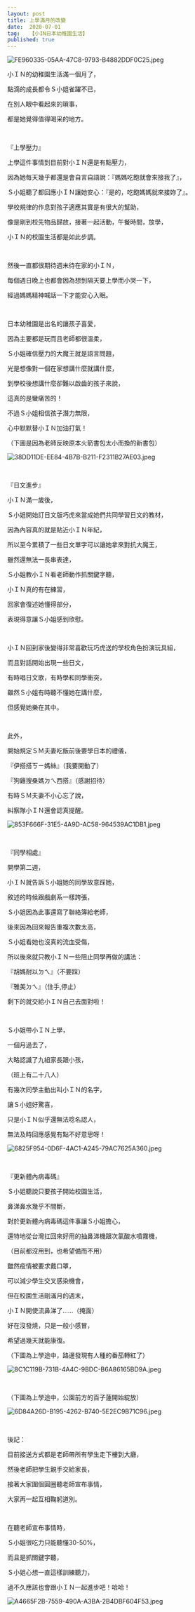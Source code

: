 ```yaml
---
layout: post
title: 上學滿月的改變
date:  2020-07-01
tag:   【小IN日本幼稚園生活】
published: true 
---
```

<p><img alt="FE960335-05AA-47C8-9793-B4882DDF0C25.jpeg" src="https://pic.pimg.tw/smlife543/1593608647-680259783-g_n.jpg" title="FE960335-05AA-47C8-9793-B4882DDF0C25.jpeg"></p>

<p>小ＩＮ的幼稚園生活滿一個月了，</p>

<p>點滴的成長都令Ｓ小姐雀躍不已，</p>

<p>在別人眼中看起來的瑣事，</p>

<p>都是她覺得值得喝采的地方。</p>

<p>&nbsp;</p>

<p>『上學壓力』</p>

<p>上學這件事情到目前對小ＩＮ還是有點壓力，</p>

<p>因為她每天幾乎都還是會自言自語說：『媽媽吃飽就會來接我了』，</p>

<p>Ｓ小姐聽了都回應小ＩＮ讓她安心：『是的，吃飽媽媽就來接妳了』。</p>

<p>學校規律的作息對孩子適應其實是有很大的幫助，</p>

<p>像是剛到校先物品歸放，接著一起活動，午餐時間，放學，</p>

<p>小ＩＮ的校園生活都是如此步調。</p>

<p>&nbsp;</p>

<p>然後一直都很期待週末待在家的小ＩＮ，</p>

<p>每個週日晚上也都會因為想到隔天要上學而小哭一下，</p>

<p>經過媽媽精神喊話一下才能安心入眠。</p>

<p>&nbsp;</p>

<p>日本幼稚園是出名的讓孩子喜愛，</p>

<p>因為主要都是玩而且老師都很溫柔，</p>

<p>Ｓ小姐確信壓力的大魔王就是語言問題，</p>

<p>光是想像對一個在家想講什麼就講什麼，</p>

<p>到學校後想講什麼卻難以啟齒的孩子來說，</p>

<p>這真的是蠻痛苦的！</p>

<p>不過Ｓ小姐相信孩子潛力無限，</p>

<p>心中默默替小ＩＮ加油打氣！</p>

<p>（下圖是因為老師反映原本火箭書包太小而換的新書包）</p>

<p><img alt="38DD11DE-EE84-4B7B-B211-F2311B27AE03.jpeg" src="https://pic.pimg.tw/smlife543/1593608727-450958695-g_n.jpg" title="38DD11DE-EE84-4B7B-B211-F2311B27AE03.jpeg"></p>

<p>&nbsp;</p>

<p>『日文進步』</p>

<p>小ＩＮ滿一歲後，</p>

<p>Ｓ小姐開始訂日文版巧虎來當成她們共同學習日文的教材，</p>

<p>因為內容真的就是貼近小ＩＮ年紀，</p>

<p>所以至今累積了一些日文單字可以讓她拿來對抗大魔王，</p>

<p>雖然還無法一長串表達，</p>

<p>Ｓ小姐教小ＩＮ看老師動作抓關鍵字聽，</p>

<p>小ＩＮ真的有在練習，</p>

<p>回家會復述她懂得部分，</p>

<p>表現得意讓Ｓ小姐感到欣慰。</p>

<p>&nbsp;</p>

<p>小ＩＮ回到家後變得非常喜歡玩巧虎送的學校角色扮演玩具組，</p>

<p>而且對話開始出現一些日文，</p>

<p>有時唱日文歌，有時學和同學衝突，</p>

<p>雖然Ｓ小姐有時聽不懂她在講什麼，</p>

<p>但感覺她樂在其中。</p>

<p>&nbsp;</p>

<p>此外，</p>

<p>開始規定ＳＭ夫妻吃飯前後要學日本的禮儀，</p>

<p>『伊搭搭ㄎㄧ媽絲』（我要開動了）</p>

<p>『狗雞搜桑媽ㄉㄟ西搭』（感謝招待）</p>

<p>有時ＳＭ夫妻不小心忘了說，</p>

<p>糾察隊小ＩＮ還會認真提醒。</p>

<p><img alt="853F666F-31E5-4A9D-AC58-964539AC1DB1.jpeg" src="https://pic.pimg.tw/smlife543/1593608693-3564121563-g_n.jpg" title="853F666F-31E5-4A9D-AC58-964539AC1DB1.jpeg"></p>

<p>&nbsp;</p>

<p>『同學相處』</p>

<p>開學第二週，</p>

<p>小ＩＮ就告訴Ｓ小姐她的同學故意踩她，</p>

<p>敘述的時候跟戲劇系一樣誇張，</p>

<p>Ｓ小姐因為此事還寫了聯絡簿給老師，</p>

<p>後來因為回來報告重複次數太高，</p>

<p>Ｓ小姐看她也沒真的流血受傷，</p>

<p>所以後來就只教小ＩＮ一些阻止同學再做的講法：</p>

<p>『胡媽耐以ㄉㄟ』（不要踩）</p>

<p>『雅美ㄉㄟ』（住手,停止）</p>

<p>剩下的就交給小ＩＮ自己去面對啦！</p>

<p>&nbsp;</p>

<p>Ｓ小姐帶小ＩＮ上學，</p>

<p>一個月過去了，</p>

<p>大略認識了九組家長跟小孩，</p>

<p>（班上有二十八人）</p>

<p>有幾次同學主動出叫小ＩＮ的名字，</p>

<p>讓Ｓ小姐好驚喜，</p>

<p>只是小ＩＮ似乎還無法唸名認人，</p>

<p>無法及時回應感覺有點不好意思呀！</p>

<p><img alt="6825F954-0D6F-4AC1-A245-79AC7625A360.jpeg" src="https://pic.pimg.tw/smlife543/1593608754-3218922681-g_n.jpg" title="6825F954-0D6F-4AC1-A245-79AC7625A360.jpeg"></p>

<p>&nbsp;</p>

<p>『更新體內病毒碼』</p>

<p>Ｓ小姐聽說只要孩子開始校園生活，</p>

<p>鼻涕鼻水幾乎不間斷，</p>

<p>對於更新體內病毒碼這件事讓Ｓ小姐擔心，</p>

<p>還特地從台灣扛回來好用的抽鼻涕機跟次氯酸水噴霧機，</p>

<p>（目前都沒用到，也希望備而不用）</p>

<p>雖然疫情被要求戴口罩，</p>

<p>可以減少學生交叉感染機會，</p>

<p>但在校園生活剛滿月的週末，</p>

<p>小ＩＮ開使流鼻涕了......（掩面）</p>

<p>好在沒發燒，只是一般小感冒，</p>

<p>希望過幾天就能康復。</p>

<p>（下圖為上學途中，路邊發現有人種的番茄轉紅了）</p>

<p><img alt="8C1C119B-731B-4A4C-9BDC-B6A86165BD9A.jpeg" src="https://pic.pimg.tw/smlife543/1593608725-4216529346-g_n.jpg" title="8C1C119B-731B-4A4C-9BDC-B6A86165BD9A.jpeg"></p>

<p>&nbsp;</p>

<p>（下圖為上學途中，公園前方的百子蓮開始綻放）</p>

<p><img alt="6D84A26D-B195-4262-B740-5E2EC9B71C96.jpeg" src="https://pic.pimg.tw/smlife543/1593608672-488683022-g_n.jpg" title="6D84A26D-B195-4262-B740-5E2EC9B71C96.jpeg"></p>

<p>&nbsp;</p>

<p>後記：</p>

<p>目前接送方式都是老師帶所有學生走下樓到大廳，</p>

<p>然後老師把學生親手交給家長，</p>

<p>接著大家圍個圓圈聽老師宣布事情，</p>

<p>大家再一起互相鞠躬道別。</p>

<p>&nbsp;</p>

<p>在聽老師宣布事情時，</p>

<p>Ｓ小姐很吃力只能聽懂30-50%，</p>

<p>而且是抓關鍵字聽，</p>

<p>Ｓ小姐心想一直這樣訓練聽力，</p>

<p>過不久應該也會跟小ＩＮ一起進步吧！哈哈！</p>

<p><img alt="A4665F2B-7559-490A-A3BA-2B4DBF604F53.jpeg" src="https://pic.pimg.tw/smlife543/1593608644-3678433469-g_n.jpg" title="A4665F2B-7559-490A-A3BA-2B4DBF604F53.jpeg"></p>

